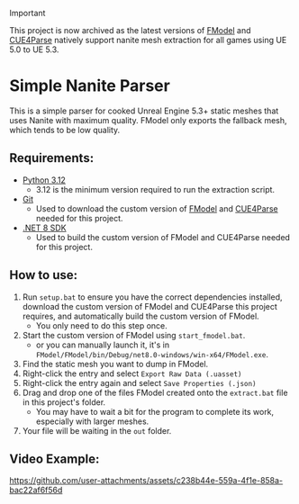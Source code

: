 > [!IMPORTANT]  
> This project is now archived as the latest versions of [FModel](https://github.com/4sval/FModel) and [CUE4Parse](https://github.com/FabianFG/CUE4Parse) natively support nanite mesh extraction for all games using UE 5.0 to UE 5.3.

# Simple Nanite Parser
This is a simple parser for cooked Unreal Engine 5.3+ static meshes that uses Nanite with maximum quality. FModel only exports the fallback mesh, which tends to be low quality.

## Requirements:
- [Python 3.12](https://www.python.org/downloads/release/python-31210/)
    - 3.12 is the minimum version required to run the extraction script.
- [Git](https://github.com/git-guides/install-git)
    - Used to download the custom version of [FModel](https://github.com/C0bra5/FModel/tree/nanite-patch-stable) and [CUE4Parse](https://github.com/C0bra5/CUE4Parse/tree/nanite-patch-stable) needed for this project.
- [.NET 8 SDK](https://dotnet.microsoft.com/en-us/download/dotnet/8.0)
    - Used to build the custom version of FModel and CUE4Parse needed for this project.

## How to use:
1. Run `setup.bat` to ensure you have the correct dependencies installed, download the custom version of FModel and CUE4Parse this project requires, and automatically build the custom version of FModel.
    - You only need to do this step once.
2. Start the custom version of FModel using `start_fmodel.bat`.
    - or you can manually launch it, it's in `FModel/FModel/bin/Debug/net8.0-windows/win-x64/FModel.exe`.
3. Find the static mesh you want to dump in FModel.
4. Right-click the entry and select `Export Raw Data (.uasset)`
5. Right-click the entry again and select `Save Properties (.json)`
6. Drag and drop one of the files FModel created onto the `extract.bat` file in this project's folder.
    - You may have to wait a bit for the program to complete its work, especially with larger meshes.
8. Your file will be waiting in the `out` folder.

## Video Example:

https://github.com/user-attachments/assets/c238b44e-559a-4f1e-858a-bac22af6f56d

